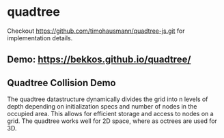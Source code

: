 # quadtree

Checkout https://github.com/timohausmann/quadtree-js.git for implementation details.

## Demo: https://bekkos.github.io/quadtree/

## Quadtree Collision Demo
The quadtree datastructure dynamically divides the grid into n levels of depth depending on initialization specs and number of nodes in the occupied area. This allows for efficient storage and access to nodes on a grid. The quadtree works well for 2D space, where as octrees are used for 3D. 